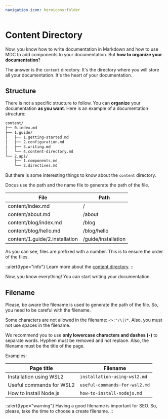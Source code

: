 ```yaml
---
navigation.icon: heroicons:folder
---
```


# Content Directory

Now, you know how to write documentation in Markdown and how to use MDC to add components to your documentation. But **how to organize your documentation**?

The answer is the `content` directory. It's the directory where you will store all your documentation. It's the heart of your documentation.

## Structure

There is not a specific structure to follow. You can **organize** your documentation **as you want**. Here is an example of a documentation structure:

```txt
content/
├── 0.index.md
├── 1.guide/
│   ├── 1.getting-started.md
│   ├── 2.configuration.md
│   ├── 3.writing.md
│   └── 4.content-directory.md
└── 2.api/
    ├── 1.components.md
    └── 2.directives.md
```

But there is some interesting things to know about the `content` directory.

Docus use the path and the name file to generate the path of the file.

| File | Path |
| --- | --- |
| content/index.md | / |
| content/about.md | /about |
| content/blog/index.md | /blog |
| content/blog/hello.md | /blog/hello |
| content/1.guide/2.installation | /guide/installation |

As you can see, files are prefixed with a number. This is to ensure the order of the files.

::alert{type="info"}
Learn more about the [content directory](https://content.nuxtjs.org/guide/writing/content-directory).
::

Now, you know everything! You can start writing your documentation.

## Filename

Please, be aware the filename is used to generate the path of the file. So, you need to be careful with the filename.

Some characters are not allowed in the filename: `<>:"/\|?*`. Also, you must not use spaces in the filename.

We recommend you to use **only lowercase characters and dashes (`-`)** to separate words. Hyphen must be removed and not replace. Also, the filename must be the title of the page.

Examples:

| Page title | Filename |
| --- | --- |
| Installation using WSL2 | `installation-using-wsl2.md` |
| Useful commands for WSL2 | `useful-commands-for-wsl2.md` |
| How to install Node.js | `how-to-install-nodejs.md` |

::alert{type="warning"}
Having a good filename is important for SEO. So, please, take the time to choose a create filename.
::
